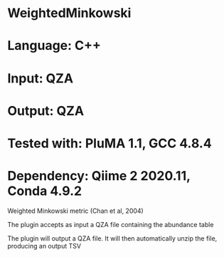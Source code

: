 # WeightedMinkowski
# Language: C++
# Input: QZA
# Output: QZA
# Tested with: PluMA 1.1, GCC 4.8.4
# Dependency: Qiime 2 2020.11, Conda 4.9.2

Weighted Minkowski metric (Chan et al, 2004) 

The plugin accepts as input a QZA file containing the abundance table

The plugin will output a QZA file.  It will then automatically unzip the file, producing an output TSV
